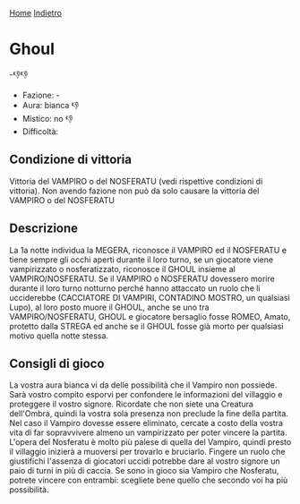 [Home](/wherewolf-rules)
[Indietro](..)

# Ghoul

<span class='emoji'>-👎👎</span>

- Fazione: -
- Aura: bianca <span class='emoji'>👎</span>
- Mistico: no <span class='emoji'>👎</span>
- Difficoltà: 

## Condizione di vittoria

Vittoria del VAMPIRO o del NOSFERATU (vedi rispettive condizioni di vittoria). Non avendo fazione non può da solo causare la vittoria del VAMPIRO o del NOSFERATU

## Descrizione

La 1a notte individua la MEGERA, riconosce il VAMPIRO ed il NOSFERATU e tiene sempre gli occhi aperti durante il loro turno, se un giocatore viene vampirizzato o nosferatizzato, riconosce il GHOUL insieme al VAMPIRO/NOSFERATU. Se il VAMPIRO o NOSFERATU dovessero morire durante il loro turno notturno perché hanno attaccato un ruolo che li ucciderebbe (CACCIATORE DI VAMPIRI, CONTADINO MOSTRO, un qualsiasi Lupo), al loro posto muore il GHOUL, anche se uno tra VAMPIRO/NOSFERATU, GHOUL e giocatore bersaglio fosse ROMEO, Amato, protetto dalla STREGA ed anche se il GHOUL fosse già morto per qualsiasi motivo quella notte stessa.

## Consigli di gioco

La vostra aura bianca vi da delle possibilità che il Vampiro non possiede. Sarà vostro compito esporvi per confondere le informazioni del villaggio e proteggere il vostro signore. Ricordate che non siete una Creatura dell'Ombra, quindi la vostra sola presenza non preclude la fine della partita. Nel caso il Vampiro dovesse essere eliminato, cercate a costo della vostra vita di far sopravvivere almeno un vampirizzato per poter vincere la partita. L'opera del Nosferatu è molto più palese di quella del Vampiro, quindi presto il villaggio inizierà a muoversi per trovarlo e bruciarlo. Fingere un ruolo che giustifichi l'assenza di giocatori uccidi potrebbe dare al vostro signore un paio di turni in più di caccia. Se sono in gioco sia Vampiro che Nosferatu, potrete vincere con entrambi: scegliete bene quello che secondo voi ha più possibilità.
